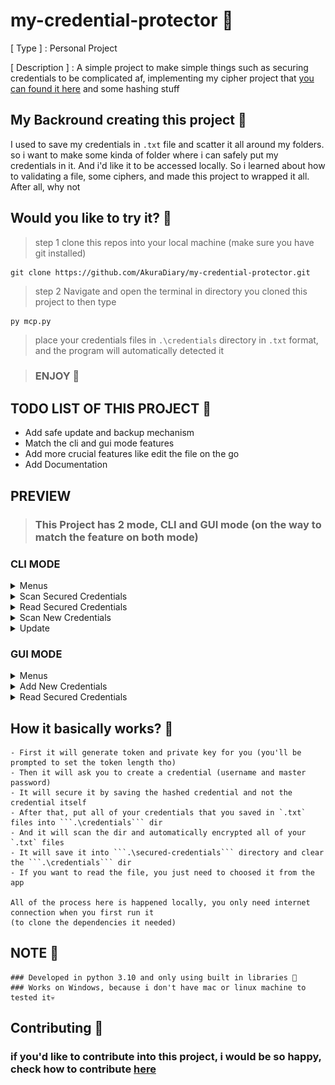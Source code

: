 # my-credential-protector 🥙
[ Type ] : Personal Project

[ Description ] :
A simple project to make simple things such as securing credentials to be complicated af, implementing my cipher project that [you can found it here](https://github.com/AkuraDiary/sigma_ciphers_cryptograms) and some hashing stuff


## My Backround creating this project 🍞

I used to save my credentials in ```.txt``` file and scatter it all around my folders. so i want to make some kinda of folder where i can safely put my credentials in it. And i'd like it to be accessed locally. So i learned about how to validating a file, some ciphers, and made this project to wrapped it all. After all, why not

## Would you like to try it? 🥘

> step 1 clone this repos into your local machine (make sure you have git installed)
```
git clone https://github.com/AkuraDiary/my-credential-protector.git
```

> step 2 Navigate and open the terminal in directory you cloned this project to then type
```
py mcp.py
```

> place your credentials files in ```.\credentials``` directory in ```.txt``` format, and the program will automatically detected it

> ### ENJOY 🍻

## TODO LIST OF THIS PROJECT 🥞
- Add safe update and backup mechanism
- Match the cli and gui mode features
- Add more crucial features like edit the file on the go
- Add Documentation

## PREVIEW
> ### This Project has 2 mode, CLI and GUI mode (on the way to match the feature on both mode)

### CLI MODE
<details>
  <summary>Menus</summary>
  
  ![Previews](https://github.com/AkuraDiary/my-credential-protector/blob/main/images/climode.png)
  
</details>

<details>
  <summary>Scan Secured Credentials</summary>
  
  ![Previews](https://github.com/AkuraDiary/my-credential-protector/blob/main/images/climode1.png)
  
</details>

<details>
  <summary>Read Secured Credentials</summary>
  
  ![Previews](https://github.com/AkuraDiary/my-credential-protector/blob/main/images/climode2.png)
  
</details>

<details>
  <summary>Scan New Credentials</summary>
  
  ![Previews](https://github.com/AkuraDiary/my-credential-protector/blob/main/images/climode3_empty.png)
  ![Previews](https://github.com/AkuraDiary/my-credential-protector/blob/main/images/climode3_found.png)
  
</details>
<details>
  <summary>Update</summary>
  
  ![Previews](https://github.com/AkuraDiary/my-credential-protector/blob/main/images/climode4.png)
  
</details>

### GUI MODE
<details>
  <summary>Menus</summary>
  
  ![Previews](https://github.com/AkuraDiary/my-credential-protector/blob/main/images/uimode.png)
  
</details>

<details>
  <summary>Add New Credentials</summary>
  
  ![Previews](https://github.com/AkuraDiary/my-credential-protector/blob/main/images/uimode_add.png)
  
</details>

<details>
  <summary>Read Secured Credentials</summary>
  
  ![Previews](https://github.com/AkuraDiary/my-credential-protector/blob/main/images/uimode_open.png)
  
</details>

## How it basically works? 🥯
```
- First it will generate token and private key for you (you'll be prompted to set the token length tho)
- Then it will ask you to create a credential (username and master password)
- It will secure it by saving the hashed credential and not the credential itself
- After that, put all of your credentials that you saved in `.txt` files into ```.\credentials``` dir
- And it will scan the dir and automatically encrypted all of your `.txt` files 
- It will save it into ```.\secured-credentials``` directory and clear the ```.\credentials``` dir
- If you want to read the file, you just need to choosed it from the app

All of the process here is happened locally, you only need internet connection when you first run it 
(to clone the dependencies it needed)
```
## NOTE 🥖
```
### Developed in python 3.10 and only using built in libraries 🥛
### Works on Windows, because i don't have mac or linux machine to tested it💀
```

## Contributing 🍪
### if you'd like to contribute into this project, i would be so happy, check how to contribute [here](https://github.com/AkuraDiary/my-credential-protector/blob/main/CONTIBUTING.md)
